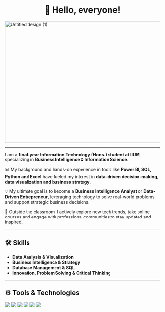 <h1 align="center"><b>👋 Hello, everyone!</b></h1>


<img width="1584" height="396" alt="Untitled design (1)" src="https://github.com/user-attachments/assets/394b1be1-818a-4a96-abb0-d7b5e92a43cc" /><!-- Banner Section -->
<p align="center">

---

I am a **final-year Information Technology (Hons.) student at IIUM**, specializing in **Business Intelligence & Information Science**.  

📊 My background and hands-on experience in tools like **Power BI, SQL, Python and Excel** have fueled my interest in **data-driven decision-making, data visualization and business strategy**.  

💡 My ultimate goal is to become a **Business Intelligence Analyst** or **Data-Driven Entrepreneur**, leveraging technology to solve real-world problems and support strategic business decisions.  

🌱 Outside the classroom, I actively explore new tech trends, take online courses and engage with professional communities to stay updated and inspired.

---

## 🛠️ Skills  
- **Data Analysis & Visualization**   
- **Business Intelligence & Strategy**  
- **Database Management & SQL**  
- **Innovation, Problem Solving & Critical Thinking**   

---

## ⚙️ Tools & Technologies  
<p align="left">
  <img src="https://img.shields.io/badge/-Power%20BI-F2C811?style=for-the-badge&logo=Power%20BI&logoColor=black"/>
  <img src="https://img.shields.io/badge/-SQL-4479A1?style=for-the-badge&logo=MySQL&logoColor=white"/>
  <img src="https://img.shields.io/badge/-Excel-217346?style=for-the-badge&logo=Microsoft%20Excel&logoColor=white"/>
  <img src="https://img.shields.io/badge/-Python-3776AB?style=for-the-badge&logo=Python&logoColor=white"/>
  <img src="https://img.shields.io/badge/-Tableau-E97627?style=for-the-badge&logo=Tableau&logoColor=white"/>
  <img src="https://img.shields.io/badge/-GitHub-181717?style=for-the-badge&logo=GitHub&logoColor=white"/>
</p>


<!--
**arinasobhan/arinasobhan** is a ✨ _special_ ✨ repository because its `README.md` (this file) appears on your GitHub profile.

Here are some ideas to get you started:

- 🔭 I’m currently working on ...
- 🌱 I’m currently learning ...
- 👯 I’m looking to collaborate on ...
- 🤔 I’m looking for help with ...
- 💬 Ask me about ...
- 📫 How to reach me: ...
- 😄 Pronouns: ...
- ⚡ Fun fact: ...
-->
